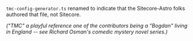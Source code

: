 `tmc-config-generator.ts` renamed to indicate that the Sitecore-Astro folks authored that file, not Sitecore.

_("TMC" a playful reference one of the contributors being a "Bogdan" living in England -- see Richard Osman's comedic mystery novel series.)_